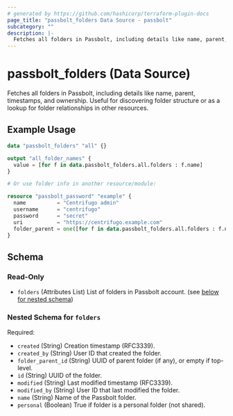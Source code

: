 ```yaml
---
# generated by https://github.com/hashicorp/terraform-plugin-docs
page_title: "passbolt_folders Data Source - passbolt"
subcategory: ""
description: |-
  Fetches all folders in Passbolt, including details like name, parent, timestamps, and ownership. Useful for discovering folder structure or as a lookup for folder relationships in other resources.
---
```


# passbolt_folders (Data Source)

Fetches all folders in Passbolt, including details like name, parent, timestamps, and ownership. Useful for discovering folder structure or as a lookup for folder relationships in other resources.

## Example Usage

```terraform
data "passbolt_folders" "all" {}

output "all_folder_names" {
  value = [for f in data.passbolt_folders.all.folders : f.name]
}

# Or use folder info in another resource/module:

resource "passbolt_password" "example" {
  name          = "Centrifugo admin"
  username      = "centrifugo"
  password      = "secret"
  uri           = "https://centrifugo.example.com"
  folder_parent = one([for f in data.passbolt_folders.all.folders : f.name if f.name == "Terraform Folders"])
}
```

<!-- schema generated by tfplugindocs -->
## Schema

### Read-Only

- `folders` (Attributes List) List of folders in Passbolt account. (see [below for nested schema](#nestedatt--folders))

<a id="nestedatt--folders"></a>
### Nested Schema for `folders`

Required:

- `created` (String) Creation timestamp (RFC3339).
- `created_by` (String) User ID that created the folder.
- `folder_parent_id` (String) UUID of parent folder (if any), or empty if top-level.
- `id` (String) UUID of the folder.
- `modified` (String) Last modified timestamp (RFC3339).
- `modified_by` (String) User ID that last modified the folder.
- `name` (String) Name of the Passbolt folder.
- `personal` (Boolean) True if folder is a personal folder (not shared).
